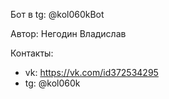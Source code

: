 Бот в tg: @kol060kBot

Автор: Негодин Владислав

Контакты: 
- vk: https://vk.com/id372534295
- tg: @kol060k
